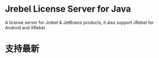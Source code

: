 # Jrebel License Server for Java

A license server for Jrebel & JetBrains products, it also support JRebel for Android and XRebel.

# 支持最新